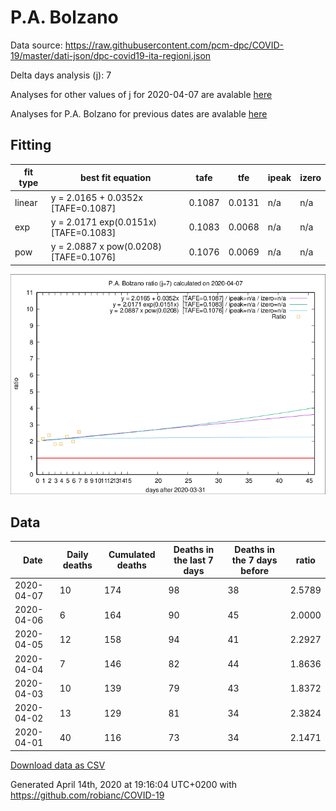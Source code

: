 # P.A. Bolzano

Data source: https://raw.githubusercontent.com/pcm-dpc/COVID-19/master/dati-json/dpc-covid19-ita-regioni.json

Delta days analysis (j): 7

Analyses for other values of j for 2020-04-07 are avalable [here](../2020-04-07/README.md)

Analyses for P.A. Bolzano for previous dates are avalable [here](../README.md)

## Fitting 
|fit type|best fit equation|tafe|tfe|ipeak|izero|
|-------|-----|--------|------|---|---|
|linear|y = 2.0165 + 0.0352x  [TAFE=0.1087]|0.1087|0.0131|n/a|n/a|
|exp|y = 2.0171 exp(0.0151x)  [TAFE=0.1083]|0.1083|0.0068|n/a|n/a|
|pow|y = 2.0887 x pow(0.0208)  [TAFE=0.1076]|0.1076|0.0069|n/a|n/a|

![Plot](COVID-19_p.a._bolzano_j7_2020-04-07.png)

## Data
|Date|Daily deaths|Cumulated deaths|Deaths in the last 7 days|Deaths in the 7 days before|ratio|
|----|----------|-----------|-------|--------------------|-----|
|2020-04-07|10|174|98|38|2.5789|
|2020-04-06|6|164|90|45|2.0000|
|2020-04-05|12|158|94|41|2.2927|
|2020-04-04|7|146|82|44|1.8636|
|2020-04-03|10|139|79|43|1.8372|
|2020-04-02|13|129|81|34|2.3824|
|2020-04-01|40|116|73|34|2.1471|

[Download data as CSV](COVID-19_p.a._bolzano_j7_2020-04-07.csv)

Generated April 14th, 2020 at 19:16:04 UTC+0200 with https://github.com/robianc/COVID-19
